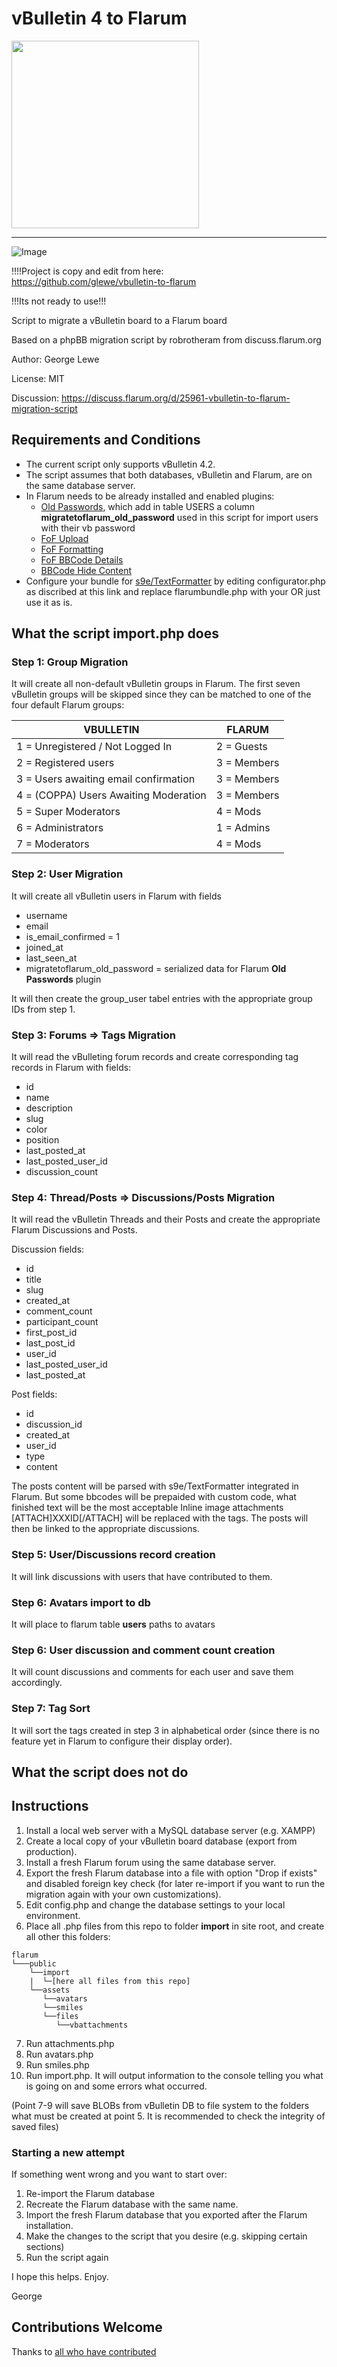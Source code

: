# vBulletin 4 to Flarum

<img src="https://photomir.dn.ua/pastenupload/2022.06/25ntov.png" width="300"> 

---

![Image](https://user-images.githubusercontent.com/7197473/175793569-e4999013-dc75-4f12-a2ff-62fc23ff47f6.png)

!!!!Project is copy and edit from here:   
https://github.com/glewe/vbulletin-to-flarum

!!!Its not ready to use!!!

Script to migrate a vBulletin board to a Flarum board

Based on a phpBB migration script by robrotheram from discuss.flarum.org

Author:     George Lewe

License:    MIT

Discussion: https://discuss.flarum.org/d/25961-vbulletin-to-flarum-migration-script

## Requirements and Conditions
* The current script only supports vBulletin 4.2.
* The script assumes that both databases, vBulletin and Flarum, are on the same database server.
* In Flarum needs to be already installed and enabled plugins:
   * [Old Passwords](https://github.com/migratetoflarum/old-passwords.git), which add in table USERS a column **migratetoflarum_old_password** used in this script for import users with their vb password
   * [FoF Upload](https://github.com/FriendsOfFlarum/upload.git)
   * [FoF Formatting](https://github.com/FriendsOfFlarum/formatting.git)
   * [FoF BBCode Details](https://github.com/FriendsOfFlarum/bbcode-details.git)
   * [BBCode Hide Content](https://github.com/datlechin/flarum-bbcode-hide-content.git)
* Configure your bundle for [s9e/TextFormatter](https://s9etextformatter.readthedocs.io/Bundles/Your_own_bundle/) by editing configurator.php as discribed at this link and replace flarumbundle.php with your OR just use it as is. 

## What the script import.php does
### Step 1: Group Migration
It will create all non-default vBulletin groups in Flarum. The first seven vBulletin groups will be skipped since they can be matched to one of the four default Flarum groups:

| VBULLETIN                              | FLARUM      |
| -------------------------------------- |-------------|
| 1 = Unregistered / Not Logged In       | 2 = Guests  |
| 2 = Registered users                   | 3 = Members |
| 3 = Users awaiting email confirmation  | 3 = Members |
| 4 = (COPPA) Users Awaiting Moderation  | 3 = Members |
| 5 = Super Moderators                   | 4 = Mods    |
| 6 = Administrators                     | 1 = Admins  |
| 7 = Moderators                         | 4 = Mods    |

### Step 2: User Migration
It will create all vBulletin users in Flarum with fields
* username
* email
* is_email_confirmed = 1
* joined_at
* last_seen_at
* migratetoflarum_old_password = serialized data for Flarum **Old Passwords** plugin

It will then create the group_user tabel entries with the appropriate group IDs from step 1.

### Step 3: Forums => Tags Migration
It will read the vBulleting forum records and create corresponding tag records in Flarum with fields:
* id
* name
* description
* slug
* color
* position
* last_posted_at
* last_posted_user_id
* discussion_count

### Step 4: Thread/Posts => Discussions/Posts Migration
It will read the vBulletin Threads and their Posts and create the appropriate Flarum Discussions and Posts.

Discussion fields:
* id
* title
* slug
* created_at
* comment_count
* participant_count
* first_post_id
* last_post_id
* user_id
* last_posted_user_id
* last_posted_at

Post fields:
* id
* discussion_id
* created_at
* user_id
* type
* content

The posts content will be parsed with s9e/TextFormatter integrated in Flarum. But some bbcodes will be prepaided with custom code, what finished text will be the most acceptable
Inline image attachments [ATTACH]XXXID[/ATTACH] will be replaced with the <UPL-IMAGE-PREVIEW></UPL-IMAGE-PREVIEW> tags.
The posts will then be linked to the appropriate discussions.

### Step 5: User/Discussions record creation
It will link discussions with users that have contributed to them.

### Step 6: Avatars import to db
It will place to flarum table **users** paths to avatars

### Step 6: User discussion and comment count creation
It will count discussions and comments for each user and save them accordingly.

### Step 7: Tag Sort
It will sort the tags created in step 3 in alphabetical order (since there is no feature yet in Flarum to configure their display order).

## What the script does not do


## Instructions

1. Install a local web server with a MySQL database server (e.g. XAMPP)
2. Create a local copy of your vBulletin board database (export from production).
3. Install a fresh Flarum forum using the same database server.
4. Export the fresh Flarum database into a file with option "Drop if exists" and disabled foreign key check (for later re-import if you want to run the migration again with your own customizations).
5. Edit config.php and change the database settings to your local environment.
6. Place all .php files from this repo to folder **import** in site root, and create all other this folders:
```
flarum
└───public
	└──import
	|  └─[here all files from this repo]
	└──assets
	   └──avatars
	   └──smiles
	   └──files
	      └──vbattachments 
```
7. Run attachments.php
8. Run avatars.php
9. Run smiles.php 
10. Run import.php. It will output information to the console telling you what is going on and some errors what occurred.

(Point 7-9 will save BLOBs from vBulletin DB to file system to the folders what must be created at point 5. It is recommended to check the integrity of saved files) 

### Starting a new attempt
If something went wrong and you want to start over:
1. Re-import the Flarum database
2. Recreate the Flarum database with the same name.
3. Import the fresh Flarum database that you exported after the Flarum installation.
4. Make the changes to the script that you desire (e.g. skipping certain sections)
4. Run the script again

I hope this helps.
Enjoy.

George

## Contributions Welcome
Thanks to [all who have contributed](https://github.com/glewe/vbulletin_to_flarum/graphs/contributors)
